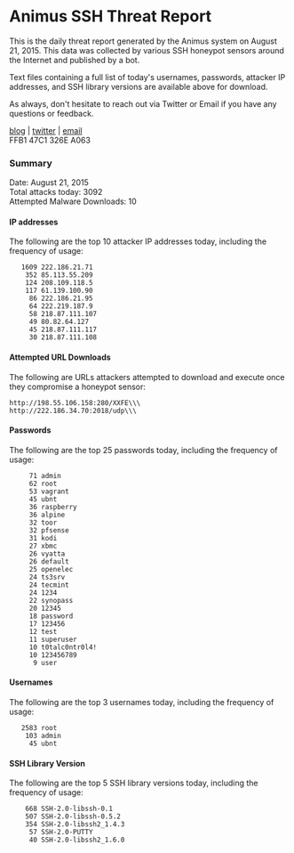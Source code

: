 # Animus SSH Threat Report

This is the daily threat report generated by the Animus system on August 21, 2015. This data was collected by various SSH honeypot sensors around the Internet and published by a bot.  

Text files containing a full list of today's usernames, passwords, attacker IP addresses, and SSH library versions are available above for download.  

As always, don't hesitate to reach out via Twitter or Email if you have any questions or feedback.  

[blog](http://morris.guru) | [twitter](https://twitter.com/andrew___morris) | [email](mailto:andrew@morris.guru)  
FFB1 47C1 326E A063  

### Summary

Date: August 21, 2015  
Total attacks today: 3092  
Attempted Malware Downloads: 10 

#### IP addresses
The following are the top 10 attacker IP addresses today, including the frequency of usage:
```
   1609 222.186.21.71
    352 85.113.55.209
    124 208.109.118.5
    117 61.139.100.90
     86 222.186.21.95
     64 222.219.187.9
     58 218.87.111.107
     49 80.82.64.127
     45 218.87.111.117
     30 218.87.111.108
```

#### Attempted URL Downloads
The following are URLs attackers attempted to download and execute once they compromise a honeypot sensor:
```
http://198.55.106.158:280/XXFE\\\
http://222.186.34.70:2018/udp\\\
```

#### Passwords
The following are the top 25 passwords today, including the frequency of usage:
```
     71 admin
     62 root
     53 vagrant
     45 ubnt
     36 raspberry
     36 alpine
     32 toor
     32 pfsense
     31 kodi
     27 xbmc
     26 vyatta
     26 default
     25 openelec
     24 ts3srv
     24 tecmint
     24 1234
     22 synopass
     20 12345
     18 password
     17 123456
     12 test
     11 superuser
     10 t0talc0ntr0l4!
     10 123456789
      9 user
```

#### Usernames
The following are the top 3 usernames today, including the frequency of usage:
```
   2583 root
    103 admin
     45 ubnt
```

#### SSH Library Version
The following are the top 5 SSH library versions today, including the frequency of usage:
```
    668 SSH-2.0-libssh-0.1
    507 SSH-2.0-libssh-0.5.2
    354 SSH-2.0-libssh2_1.4.3
     57 SSH-2.0-PUTTY
     40 SSH-2.0-libssh2_1.6.0
```
